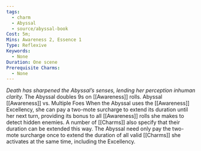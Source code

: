 ```yaml
---
tags:
  - charm
  - Abyssal
  - source/abyssal-book
Cost: 5m; 
Mins: Awareness 2, Essence 1
Type: Reflexive
Keywords:
  - None
Duration: One scene
Prerequisite Charms:
  - None
---
```

*Death has sharpened the Abyssal’s senses, lending her perception inhuman clarity.*
The Abyssal doubles 9s on [[Awareness]] rolls.
Abyssal [[Awareness]] vs. Multiple Foes When the Abyssal uses the [[Awareness]] Excellency, she can pay a two-mote surcharge to extend its duration until her next turn, providing its bonus to all [[Awareness]] rolls she makes to detect hidden enemies. A number of [[Charms]] also specify that their duration can be extended this way. The Abyssal need only pay the two-mote surcharge once to extend the duration of all valid [[Charms]] she activates at the same time, including the Excellency.